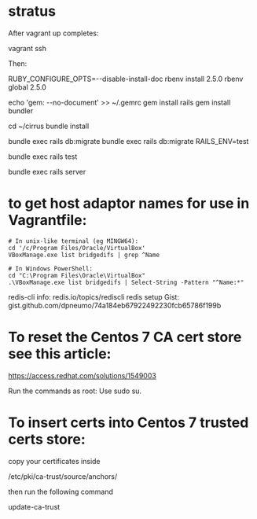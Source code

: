 # stratus

After vagrant up completes:

vagrant ssh

Then:

RUBY_CONFIGURE_OPTS=--disable-install-doc rbenv install 2.5.0
rbenv global 2.5.0


echo 'gem: --no-document' >> ~/.gemrc
gem install rails
gem install bundler

cd ~/cirrus
bundle install

bundle exec rails db:migrate
bundle exec rails db:migrate RAILS_ENV=test

bundle exec rails test

bundle exec rails server


# to get host adaptor names for use in Vagrantfile:
```
# In unix-like terminal (eg MINGW64):
cd '/c/Program Files/Oracle/VirtualBox'
VBoxManage.exe list bridgedifs | grep ^Name
```

```
# In Windows PowerShell:
cd "C:\Program Files\Oracle\VirtualBox"
.\VBoxManage.exe list bridgedifs | Select-String -Pattern "^Name:*"
```

redis-cli info:  redis.io/topics/rediscli
redis setup Gist: gist.github.com/dpneumo/74a184eb67922492230fcb65786f199b


# To reset the Centos 7 CA cert store see this article:
https://access.redhat.com/solutions/1549003

Run the commands as root: Use sudo su.

# To insert certs into Centos 7 trusted certs store:

copy your certificates inside

/etc/pki/ca-trust/source/anchors/

then run the following command

update-ca-trust


